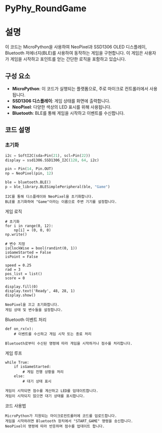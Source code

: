 # PyPhy_RoundGame
# 설명

이 코드는 MicroPython을 사용하여 NeoPixel과 SSD1306 OLED 디스플레이, Bluetooth 저에너지(BLE)를 사용하여 동작하는 게임을 구현합니다. 이 게임은 사용자가 게임을 시작하고 포인트를 얻는 간단한 로직을 포함하고 있습니다.

## 구성 요소

- **MicroPython**: 이 코드가 실행되는 플랫폼으로, 주로 마이크로 컨트롤러에서 사용됩니다.
- **SSD1306 디스플레이**: 게임 상태를 화면에 출력합니다.
- **NeoPixel**: 다양한 색상의 LED 표시를 위해 사용됩니다.
- **Bluetooth**: BLE를 통해 게임을 시작하고 이벤트를 수신합니다.

## 코드 설명

### 초기화

```python
i2c = SoftI2C(sda=Pin(21), scl=Pin(22))
display = ssd1306.SSD1306_I2C(128, 64, i2c)

pin = Pin(14, Pin.OUT)
np = NeoPixel(pin, 12)

ble = bluetooth.BLE()
p = ble_library.BLESimplePeripheral(ble, "Game")
```

    I2C를 통해 디스플레이와 NeoPixel을 초기화합니다.
    BLE를 초기화하여 "Game"이라는 이름으로 주변 기기를 설정합니다.

게임 로직
```
# 초기화
for i in range(0, 12):
    np[i] = (0, 0, 0)
np.write()

# 변수 지정
isClockWise = bool(randint(0, 1))
isGameStarted = False
isPoint = False

speed = 0.25
rad = 3
pos_list = list()
score = 0

display.fill(0)
display.text('Ready', 48, 28, 1)
display.show()
```

    NeoPixel을 끄고 초기화합니다.
    게임 상태 및 변수들을 설정합니다.

Bluetooth 이벤트 처리
```
def on_rx(v):
    # 이벤트를 수신하고 게임 시작 또는 종료 처리
```
    Bluetooth로부터 수신된 명령에 따라 게임을 시작하거나 점수를 처리합니다.

게임 루프
```
while True:
    if isGameStarted:
        # 게임 진행 상황을 처리
    else:
        # 대기 상태 표시
```
    게임이 시작되면 점수를 계산하고 LED를 업데이트합니다.
    게임이 시작되지 않으면 대기 상태를 표시합니다.

코드 사용법

    MicroPython가 지원되는 마이크로컨트롤러에 코드를 업로드합니다.
    게임을 시작하려면 Bluetooth 장치에서 "START_GAME" 명령을 송신합니다.
    NeoPixel이 명령에 따라 반응하며 점수를 업데이트 합니다.
